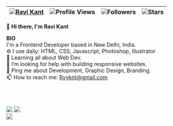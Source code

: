 | [![Ravi Kant](https://img.shields.io/badge/RAVI-KANT-<COLOR>.svg)](https://shields.io/) | ![Profile Views](https://komarev.com/ghpvc/?username=rvkt&color=green) | ![Followers](https://img.shields.io/github/followers/rvkt) | ![Stars](https://img.shields.io/github/stars/rvkt?label=Profile%20Stars&logo=Profile%20stars&logoColor=g) |
--| --| --| --|


👋 <b>Hi there, I'm Ravi Kant</b>


<b>BIO</b><br>
 I'm a Frontend Developer based in New Delhi, India.<br>
⚙️ I use daily: HTML, CSS, Javascript, Photoshop, Illustrator<br>
🌱 Learning all about Web Dev.<br>
🤔 I’m looking for help with building responsive websites.<br>
💬 Ping me about Development, Graphic Design, Branding.<br>
📫 How to reach me: Rvyknt@gmail.com

<br><br>

<!--
[![My GitHub Stats](https://github-readme-stats.vercel.app/api/?username=rvkt&count_private=true&theme=tokyonight&showicons=true)]()
[![My GitHub Language Stats](https://github-readme-stats.vercel.app/api/top-langs/?username=dirambora&langs_count=5&theme=tokyonight)]()
-->

![](https://github-readme-stats.vercel.app/api?username=rvkt&theme=light&hide_border=false&include_all_commits=true&count_private=true)
![](https://github-readme-streak-stats.herokuapp.com/?user=rvkt&theme=light&hide_border=false)<br/>
![](https://github-readme-stats.vercel.app/api/top-langs/?username=rvkt&theme=light&hide_border=false&include_all_commits=true&count_private=true&layout=compact)
